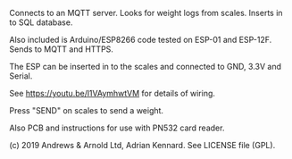 Connects to an MQTT server.
Looks for weight logs from scales.
Inserts in to SQL database.

Also included is Arduino/ESP8266 code tested on ESP-01 and ESP-12F. Sends to MQTT and HTTPS.

The ESP can be inserted in to the scales and connected to GND, 3.3V and Serial.

See https://youtu.be/l1VAymhwtVM for details of wiring.

Press "SEND" on scales to send a weight.

Also PCB and instructions for use with PN532 card reader.

(c) 2019 Andrews & Arnold Ltd, Adrian Kennard. See LICENSE file (GPL).
